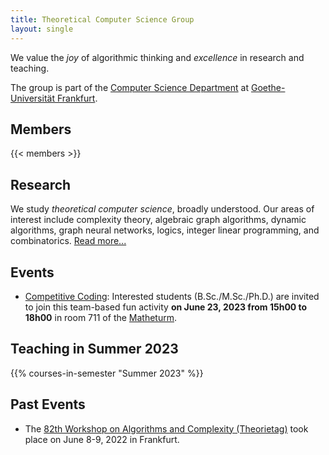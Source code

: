 ```yaml
---
title: Theoretical Computer Science Group
layout: single
---
```


We value the *joy* of algorithmic thinking and *excellence* in research and teaching.

The group is part of the [Computer Science Department](https://www.goethe-university-frankfurt.de/106076806/) at [Goethe-Universität Frankfurt](https://www.uni-frankfurt.de).

## Members

{{< members >}}

## Research

We study *theoretical computer science*, broadly understood. Our areas of interest include complexity theory, algebraic graph algorithms, dynamic algorithms, graph neural networks, logics, integer linear programming, and combinatorics.
[Read more...](/research/)

## Events

- [Competitive Coding](/events/2023_06_competitive_coding): Interested students (B.Sc./M.Sc./Ph.D.) are invited to join this team-based fun activity **on June 23, 2023 from 15h00 to 18h00** in room 711 of the [Matheturm](https://www.openstreetmap.org/way/30119024).

## Teaching in Summer 2023

{{% courses-in-semester "Summer 2023" %}}

## Past Events

- The [82th Workshop on Algorithms and Complexity (Theorietag)](/tt-82/) took place on June 8-9, 2022 in Frankfurt.
